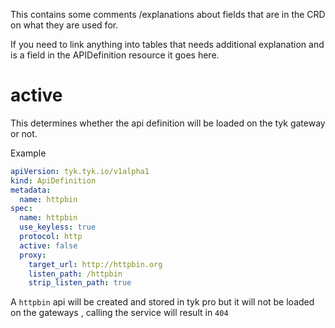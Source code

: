 This contains some comments /explanations about fields that are in the CRD on what
they are used for.

If you need to link anything into tables that needs additional explanation and is 
a field in the APIDefinition resource it goes here.


# active

This determines whether the api definition will be loaded on the tyk gateway or not.

Example

```yaml
apiVersion: tyk.tyk.io/v1alpha1
kind: ApiDefinition
metadata:
  name: httpbin
spec:
  name: httpbin
  use_keyless: true
  protocol: http
  active: false
  proxy:
    target_url: http://httpbin.org
    listen_path: /httpbin
    strip_listen_path: true
```

A `httpbin` api will be created and stored in tyk pro but it will not be loaded on the gateways , calling the service will result in `404`

